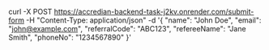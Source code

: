 curl -X POST https://accredian-backend-task-j2kv.onrender.com/submit-form -H "Content-Type: application/json" -d '{
    "name": "John Doe",
    "email": "john@example.com",
    "referralCode": "ABC123",
    "refereeName": "Jane Smith",
    "phoneNo": "1234567890"
    }'